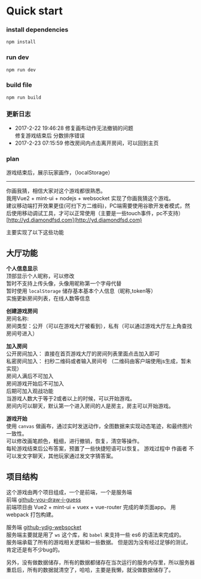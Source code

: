 # Quick start
### install dependencies
```bash
npm install
```

### run dev
```bash
npm run dev
```

### build file
```bash
npm run build
```

### 更新日志
- 2017-2-22 19:46:28 修复画布动作无法撤销的问题   
修复游戏结束后 分数排序错误
- 2017-2-23 07:15:59 修改房间内点击离开房间，可以回到主页


### plan
游戏结束后，展示玩家画作，（localStorage）

---

你画我猜，相信大家对这个游戏都很熟悉。   
我用Vue2 + mint-ui + nodejs + websocket 实现了你画我猜这个游戏。   
建议移动端打开效果更佳(可扫下方二维码)，PC端需要使用谷歌开发者模式，然后使用移动调试工具，才可以正常使用（主要是一些touch事件，pc不支持）   
[http://yd.diamondfsd.com](http://yd.diamondfsd.com)    

主要实现了以下这些功能   

## 大厅功能
**个人信息显示**   
顶部显示个人昵称，可以修改   
暂时不支持上传头像，头像用昵称第一个字母代替    
暂时使用 `localStorage` 储存基本基本个人信息（昵称,token等）   
实施更新房间列表，在线人数等信息            

**创建游戏房间**         
房间名称:        
房间类型：公开（可以在游戏大厅被看到），私有（可以通过游戏大厅左上角查找房间号进入）   

**加入房间**    
公开房间加入： 直接在首页游戏大厅的房间列表里面点击加入即可      
私密房间加入： 扫秒二维码或者输入房间号 （二维码由客户端使用js生成，暂未实现）      
房间人满后不可加入      
房间游戏开始后不可加入      
后期可加入观战功能      
当游戏人数大于等于2或者以上的时候，可以开始游戏。  
房间内可以聊天，默认第一个进入房间的人是房主，房主可以开始游戏。    

**游戏开始**   
使用 `canvas` 做画布，通过实时发送动作，全图数据来实现动态笔迹，和最终图片一致性。   
可以修改画笔颜色，粗细，进行撤销，恢复，清空等操作。   
每轮游戏结束后公布答案，预置了一些快捷短语可以恢复。 游戏过程中 作画者 不可以发文字聊天，其他玩家通过发文字猜答案。   


## 项目结构   
这个游戏由两个项目组成，一个是前端，一个是服务端        
前端 [github-you-draw-i-guess](https://github.com/k55k32/you-draw-i-guess)     
前端项目由  Vue2 + mint-ui + vuex + vue-router 完成的单页面app。  用 webpack 打包构建。      

服务端 [github-ydig-websocket](https://github.com/k55k32/ydig-websocket)       
服务端主要就是用了 `ws` 这个库，和 `babel` 来支持一些 es6 的语法来完成的。   
服务端承载了所有的游戏相关逻辑和一些数据。 但是因为没有经过足够的测试，肯定还是有不少bug的。   

另外，没有做数据储存，所有的数据都储存在当次运行的服务内存里，所以服务器重启后，所有的数据就清空了，哈哈，主要是我懒，就没做数据储存了。   
